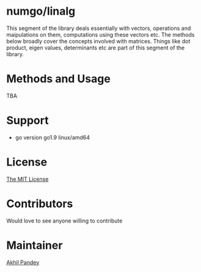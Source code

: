 # numgo/linalg
This segment of the library deals essentially with vectors,
operations and maipulations on them, computations using these
vectors etc. The methods below broadly cover the concepts involved
with matrices. Things like dot product, eigen values, determinants etc
are part of this segment of the library.

# Methods and Usage
TBA

# Support
- go version go1.9 linux/amd64

# License
[The MIT License](https://github.com/akhilpandey95/numGo/blob/master/LICENSE)

# Contributors
Would love to see anyone willing to contribute

# Maintainer
[Akhil Pandey](https://github.com/akhilpandey95)

